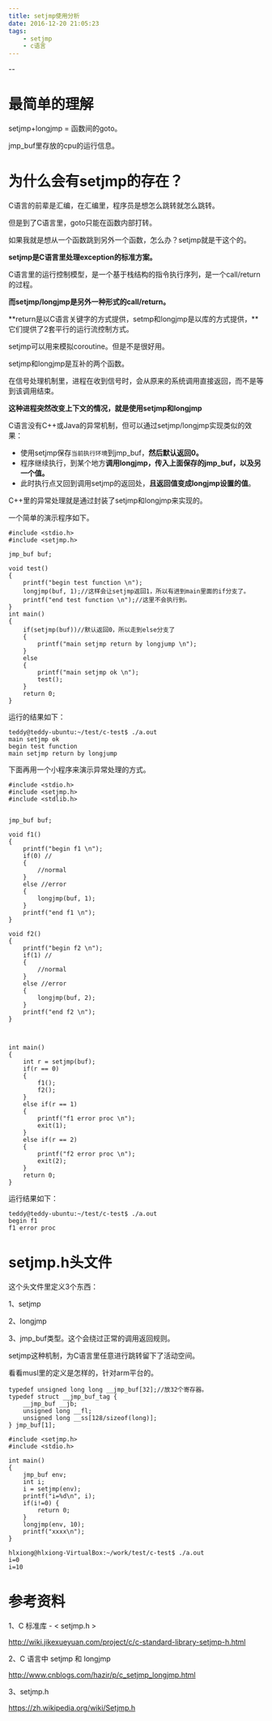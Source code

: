 ```yaml
---
title: setjmp使用分析
date: 2016-12-20 21:05:23
tags:
	- setjmp
	- c语言
---
```


--

# 最简单的理解

setjmp+longjmp = 函数间的goto。

jmp_buf里存放的cpu的运行信息。



# 为什么会有setjmp的存在？

C语言的前辈是汇编，在汇编里，程序员是想怎么跳转就怎么跳转。

但是到了C语言里，goto只能在函数内部打转。

如果我就是想从一个函数跳到另外一个函数，怎么办？setjmp就是干这个的。



**setjmp是C语言里处理exception的标准方案。**

C语言里的运行控制模型，是一个基于栈结构的指令执行序列，是一个call/return的过程。

**而setjmp/longjmp是另外一种形式的call/return。**

**return是以C语言关键字的方式提供，setmp和longjmp是以库的方式提供，**它们提供了2套平行的运行流控制方式。

setjmp可以用来模拟coroutine。但是不是很好用。

setjmp和longjmp是互补的两个函数。

在信号处理机制里，进程在收到信号时，会从原来的系统调用直接返回，而不是等到该调用结束。

**这种进程突然改变上下文的情况，就是使用setjmp和longjmp**



C语言没有C++或Java的异常机制，但可以通过setjmp/longjmp实现类似的效果：

- 使用setjmp保存`当前执行环境`到jmp_buf，**然后默认返回0。**
- 程序继续执行，到某个地方**调用longjmp，传入上面保存的jmp_buf，以及另一个值。**
- 此时执行点又回到调用setjmp的返回处，**且返回值变成longjmp设置的值**。



C++里的异常处理就是通过封装了setjmp和longjmp来实现的。

一个简单的演示程序如下。

```
#include <stdio.h>
#include <setjmp.h>

jmp_buf buf;

void test()
{
	printf("begin test function \n");
	longjmp(buf, 1);//这样会让setjmp返回1，所以有进到main里面的if分支了。
	printf("end test function \n");//这里不会执行到。
}
int main()
{
	if(setjmp(buf))//默认返回0，所以走到else分支了
	{
		printf("main setjmp return by longjump \n");
	}
	else
	{
		printf("main setjmp ok \n");
		test();
	}
	return 0;
}
```
运行的结果如下：
```
teddy@teddy-ubuntu:~/test/c-test$ ./a.out    
main setjmp ok 
begin test function 
main setjmp return by longjump 
```

下面再用一个小程序来演示异常处理的方式。

```
#include <stdio.h>
#include <setjmp.h>
#include <stdlib.h>


jmp_buf buf;

void f1()
{
	printf("begin f1 \n");
	if(0) //
	{
		//normal
	}
	else //error
	{
		longjmp(buf, 1);
	}
	printf("end f1 \n");
}

void f2()
{
	printf("begin f2 \n");
	if(1) //
	{
		//normal
	}
	else //error
	{
		longjmp(buf, 2);
	}
	printf("end f2 \n");
}



int main()
{
	int r = setjmp(buf);
	if(r == 0)
	{
		f1();
		f2();
	}
	else if(r == 1)
	{
		printf("f1 error proc \n");
		exit(1);
	}
	else if(r == 2)
	{
		printf("f2 error proc \n");
		exit(2);
	}
	return 0;
}
```
运行结果如下：
```
teddy@teddy-ubuntu:~/test/c-test$ ./a.out 
begin f1 
f1 error proc 
```



# setjmp.h头文件

这个头文件里定义3个东西：

1、setjmp

2、longjmp

3、jmp_buf类型。这个会绕过正常的调用返回规则。

setjmp这种机制，为C语言里任意进行跳转留下了活动空间。

看看musl里的定义是怎样的，针对arm平台的。

```
typedef unsigned long long __jmp_buf[32];//放32个寄存器。
typedef struct __jmp_buf_tag {
	__jmp_buf __jb;
	unsigned long __fl;
	unsigned long __ss[128/sizeof(long)];
} jmp_buf[1];
```



```
#include <setjmp.h>
#include <stdio.h>

int main()
{
	jmp_buf env;
	int i;
	i = setjmp(env);
	printf("i=%d\n", i);
	if(i!=0) {
		return 0;
	}
	longjmp(env, 10);
	printf("xxxx\n");
}
```

```
hlxiong@hlxiong-VirtualBox:~/work/test/c-test$ ./a.out 
i=0
i=10
```



# 参考资料

1、C 标准库 - < setjmp.h >

http://wiki.jikexueyuan.com/project/c/c-standard-library-setjmp-h.html

2、C 语言中 setjmp 和 longjmp

http://www.cnblogs.com/hazir/p/c_setjmp_longjmp.html

3、setjmp.h

https://zh.wikipedia.org/wiki/Setjmp.h